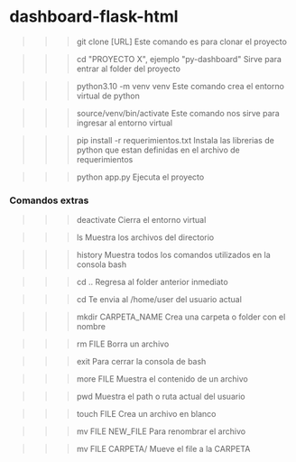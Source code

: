 # dashboard-flask-html

>>> git clone [URL]
Este comando es para clonar el proyecto

>>> cd "PROYECTO X", ejemplo "py-dashboard"
Sirve para entrar al folder del proyecto

>>> python3.10 -m venv venv
Este comando crea el entorno virtual de python

>>> source/venv/bin/activate
Este comando nos sirve para ingresar al entorno virtual

>>> pip install -r requerimientos.txt 
Instala las librerias de python que estan definidas en el archivo de requerimientos

>>>python app.py
Ejecuta el proyecto

### Comandos extras 
>>> deactivate
Cierra el entorno virtual

>>> ls
Muestra los archivos del directorio

>>> history
Muestra todos los comandos utilizados en la consola bash

>>> cd ..
Regresa al folder anterior inmediato   

>>> cd 
Te envia al /home/user del usuario actual

>>> mkdir CARPETA_NAME
Crea una carpeta o folder con el nombre

>>>rm FILE
Borra un archivo

>>> exit
Para cerrar la consola de bash

>>> more FILE
Muestra el contenido de un archivo

>>> pwd
Muestra el path o ruta actual del usuario

>>> touch FILE
Crea un archivo en blanco

>>> mv FILE NEW_FILE
Para renombrar el archivo 

>>> mv FILE CARPETA/
Mueve el file a la CARPETA
